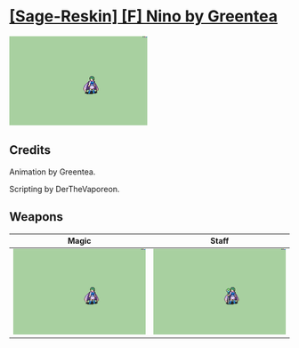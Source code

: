 # [\[Sage-Reskin\] \[F\] Nino by Greentea](./)
 

<img src="./6.%20Magic/Magic_000.png" alt="[Sage-Reskin] [F] Nino by Greentea standing" />

## Credits

Animation by Greentea.

Scripting by DerTheVaporeon.

## Weapons
 

|Magic |Staff |
|  :---: | :---: |
| <img alt="Magic animation" src="./6.%20Magic/Magic.gif" /> | <img alt="Staff animation" src="./7.%20Staff/Staff.gif" /> |
